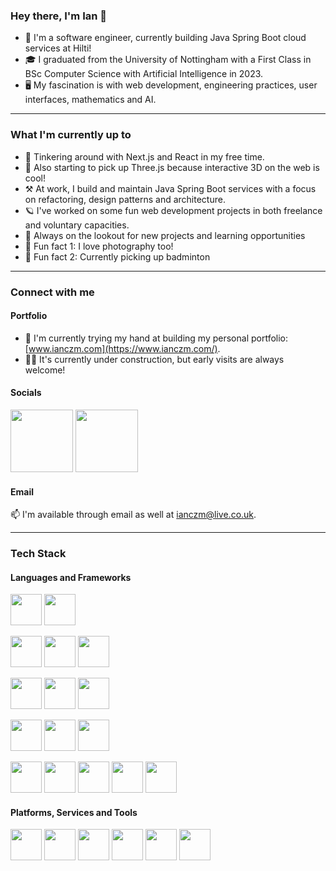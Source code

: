 ### Hey there, I'm Ian 👋

- 💼 I'm a software engineer, currently building Java Spring Boot cloud services at Hilti!
- 🎓 I graduated from the University of Nottingham with a First Class in BSc Computer Science with Artificial Intelligence in 2023.
- 🖥️ My fascination is with web development, engineering practices, user interfaces, mathematics and AI.

---

### What I'm currently up to

- 💎 Tinkering around with Next.js and React in my free time.
- 🌱 Also starting to pick up Three.js because interactive 3D on the web is cool!
- ⚒️ At work, I build and maintain Java Spring Boot services with a focus on refactoring, design patterns and architecture.
- 🪐 I've worked on some fun web development projects in both freelance and voluntary capacities.
- 👀 Always on the lookout for new projects and learning opportunities
- 📸 Fun fact 1: I love photography too!
- 🏸 Fun fact 2: Currently picking up badminton

---

### Connect with me

#### Portfolio

- 🏡 I'm currently trying my hand at building my personal portfolio: [www.ianczm.com](https://www.ianczm.com/).
- 👷‍♂️ It's currently under construction, but early visits are always welcome!

#### Socials

<a href="https://www.instagram.com/ianczm/"><img width="100px" src="https://img.shields.io/badge/Instagram-E4405F?style=for-the-badge&logo=instagram&logoColor=white" /></a>
<a href="https://www.linkedin.com/in/ianczm/"><img width="100px" src="https://img.shields.io/badge/LinkedIn-0077B5?style=for-the-badge&logo=linkedin&logoColor=white" /></a>

#### Email

📫 I'm available through email as well at [ianczm@live.co.uk](mailto:ianczm@live.co.uk).

---

### Tech Stack

#### Languages and Frameworks

<p float="left">
  <img width="50px" src="https://cdn.jsdelivr.net/gh/devicons/devicon@latest/icons/java/java-original.svg" />
  <img width="50px" src="https://cdn.jsdelivr.net/gh/devicons/devicon@latest/icons/spring/spring-original.svg" />
</p>
<p float="left">
  <img width="50px" src="https://cdn.jsdelivr.net/gh/devicons/devicon@latest/icons/nextjs/nextjs-original.svg" />
  <img width="50px" src="https://cdn.jsdelivr.net/gh/devicons/devicon@latest/icons/react/react-original.svg" />
  <img width="50px" src="https://cdn.jsdelivr.net/gh/devicons/devicon/icons/vuejs/vuejs-original.svg" />
</p>
<p float="left">
  <img width="50px" src="https://cdn.jsdelivr.net/gh/devicons/devicon/icons/python/python-original.svg" />
  <img width="50px" src="https://cdn.jsdelivr.net/gh/devicons/devicon@latest/icons/php/php-original.svg" />
  <img width="50px" src="https://cdn.jsdelivr.net/gh/devicons/devicon@latest/icons/laravel/laravel-original.svg" />
</p>
<p float="left">
  <img width="50px" src="https://cdn.jsdelivr.net/gh/devicons/devicon/icons/c/c-original.svg" />
  <img width="50px" src="https://cdn.jsdelivr.net/gh/devicons/devicon@latest/icons/csharp/csharp-plain.svg" />
  <img width="50px" src="https://cdn.jsdelivr.net/gh/devicons/devicon@latest/icons/unity/unity-original.svg" />
</p>
<p float="left">
  <img width="50px" src="https://cdn.jsdelivr.net/gh/devicons/devicon/icons/javascript/javascript-original.svg" />
  <img width="50px" src="https://cdn.jsdelivr.net/gh/devicons/devicon/icons/typescript/typescript-original.svg" />
  <img width="50px" src="https://cdn.jsdelivr.net/gh/devicons/devicon/icons/html5/html5-original.svg" />
  <img width="50px" src="https://cdn.jsdelivr.net/gh/devicons/devicon/icons/css3/css3-original.svg" />
  <img width="50px" src="https://cdn.jsdelivr.net/gh/devicons/devicon@latest/icons/sass/sass-original.svg" />
</p>

#### Platforms, Services and Tools

<p float="left">
  <img width="50px" src="https://cdn.jsdelivr.net/gh/devicons/devicon@latest/icons/amazonwebservices/amazonwebservices-plain-wordmark.svg" />
  <img width="50px" src="https://cdn.jsdelivr.net/gh/devicons/devicon/icons/firebase/firebase-plain.svg" />
  <img width="50px" src="https://cdn.jsdelivr.net/gh/devicons/devicon@latest/icons/figma/figma-original.svg" />
  <img width="50px" src="https://cdn.jsdelivr.net/gh/devicons/devicon@latest/icons/gitlab/gitlab-original.svg" />
  <img width="50px" src="https://cdn.jsdelivr.net/gh/devicons/devicon@latest/icons/postgresql/postgresql-plain.svg" />
  <img width="50px" src="https://cdn.jsdelivr.net/gh/devicons/devicon@latest/icons/mysql/mysql-original.svg" />
</p>

<!--
**ianczm/ianczm** is a ✨ _special_ ✨ repository because its `README.md` (this file) appears on your GitHub profile.

Here are some ideas to get you started:

- 🔭 I’m currently working on ...
- 🌱 I’m currently learning ...
- 👯 I’m looking to collaborate on ...
- 🤔 I’m looking for help with ...
- 💬 Ask me about ...
- 📫 How to reach me: ...
- 😄 Pronouns: ...
- ⚡ Fun fact: ...
-->
